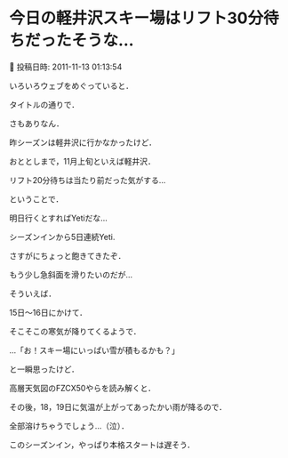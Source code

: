 # 今日の軽井沢スキー場はリフト30分待ちだったそうな…

📅 投稿日時: 2011-11-13 01:13:54

いろいろウェブをめぐっていると．


タイトルの通りで．


さもありなん．





昨シーズンは軽井沢に行かなかったけど．


おととしまで，11月上旬といえば軽井沢．


リフト20分待ちは当たり前だった気がする…





ということで．


明日行くとすればYetiだな…





シーズンインから5日連続Yeti.


さすがにちょっと飽きてきたぞ．


もう少し急斜面を滑りたいのだが…





そういえば．


15日～16日にかけて．


そこそこの寒気が降りてくるようで．





…「お！スキー場にいっぱい雪が積もるかも？」


と一瞬思ったけど．


高層天気図のFZCX50やらを読み解くと．


その後，18，19日に気温が上がってあったかい雨が降るので．


全部溶けちゃうでしょう…（泣）．





このシーズンイン，やっぱり本格スタートは遅そう．
